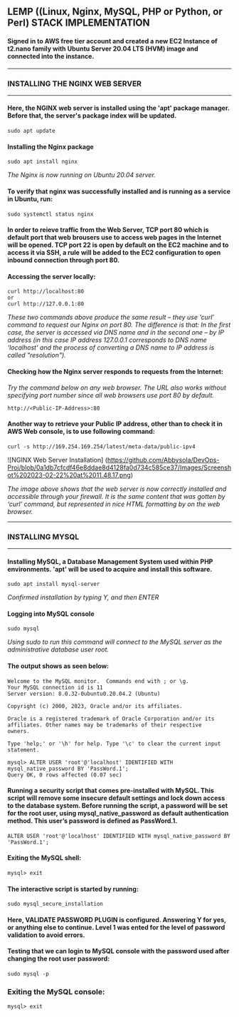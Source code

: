 ## LEMP ((Linux, Nginx, MySQL, PHP or Python, or Perl) STACK IMPLEMENTATION

#### Signed in to AWS free tier account and created a new EC2 Instance of t2.nano family with Ubuntu Server 20.04 LTS (HVM) image and connected into the instance. 

---

### INSTALLING THE NGINX WEB SERVER

---

#### Here, the NGINX web server is installed using the 'apt' package manager. Before that, the server's package index will be updated.

```sudo apt update```

#### Installing the Nginx package

```sudo apt install nginx```

*The Nginx is now running on Ubuntu 20.04 server.*

#### To verify that nginx was successfully installed and is running as a service in Ubuntu, run:

```sudo systemctl status nginx```

#### In order to reieve traffic from the Web Server, TCP port 80 which is default port that web brousers use to access web pages in the Internet will be opened. TCP port 22 is open by default on the EC2 machine and to access it via SSH, a rule will be added to the EC2 configuration to open inbound connection through port 80.

#### Accessing the server locally:

```
curl http://localhost:80
or
curl http://127.0.0.1:80
```

*These two commands above produce the same result – they use ‘curl’ command to request our Nginx on port 80. The difference is that: In the first case, the server is accessed via DNS name and in the second one – by IP address (in this case IP address 127.0.0.1 corresponds to DNS name ‘localhost’ and the process of converting a DNS name to IP address is called "resolution").*

#### Checking how the Nginx server responds to requests from the Internet:

*Try the command below on any web browser. The URL also works without specifying port number since all web browsers use port 80 by default.*

```http://<Public-IP-Address>:80```

#### Another way to retrieve your Public IP address, other than to check it in AWS Web console, is to use following command:

```curl -s http://169.254.169.254/latest/meta-data/public-ipv4```

![NGINX Web Server Installation] (https://github.com/Abbysola/DevOps-Proj/blob/0a1db7cfcdf46e8ddae8d4128fa0d734c585ce37/Images/Screenshot%202023-02-22%20at%2011.48.17.png)

*The image above shows that the web server is now correctly installed and accessible through your firewall. It is the same content that was gotten by ‘curl’ command, but represented in nice HTML formatting by on the web browser.*

---

### INSTALLING MYSQL

---

#### Installing MySQL, a Database Management System used within PHP environments. 'apt' will be used to acquire and install this software.

```sudo apt install mysql-server```

*Confirmed installation by typing Y, and then ENTER*

#### Logging into MySQL console

```sudo mysql```

*Using sudo to run this command will connect to the MySQL server as the administrative database user root.*

#### The output shows as seen below:

```
Welcome to the MySQL monitor.  Commands end with ; or \g.
Your MySQL connection id is 11
Server version: 8.0.32-0ubuntu0.20.04.2 (Ubuntu)

Copyright (c) 2000, 2023, Oracle and/or its affiliates.

Oracle is a registered trademark of Oracle Corporation and/or its
affiliates. Other names may be trademarks of their respective
owners.

Type 'help;' or '\h' for help. Type '\c' to clear the current input statement.

mysql> ALTER USER 'root'@'localhost' IDENTIFIED WITH mysql_native_password BY 'PassWord.1';
Query OK, 0 rows affected (0.07 sec)
```
#### Running a security script that comes pre-installed with MySQL. This script will remove some insecure default settings and lock down access to the database system. Before running the script, a password will be set for the root user, using mysql_native_password as default authentication method. This user’s password is defined as PassWord.1.

```ALTER USER 'root'@'localhost' IDENTIFIED WITH mysql_native_password BY 'PassWord.1';```

#### Exiting the MySQL shell:

```mysql> exit```

#### The interactive script is started by running:

```sudo mysql_secure_installation```

#### Here, VALIDATE PASSWORD PLUGIN is configured. Answering Y for yes, or anything else to continue. Level 1 was ented for the level of password validation to avoid errors.

#### Testing that we can login to MySQL console with the password used after changing the root user password:

```sudo mysql -p```

### Exiting the MySQL console:

```mysql> exit```















